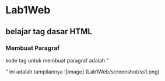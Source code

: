 # Lab1Web
## belajar tag dasar HTML

### Membuat Paragraf
kode tag untuk membuat paragraf adalah "<p>"
ini adalah tampilannya
![image] (Lab1Web/screenshot/ss1.png)